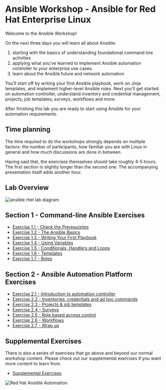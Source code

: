 # Ansible Workshop - Ansible for Red Hat Enterprise Linux

Welcome to the Ansible Workshop!

On the next three days you will learn all about Ansible:

1. starting with the basics of understanding foundational command line activities 
2. applying what you’ve learned to implement Ansible automation controller to your enterprise use cases. 
3. learn about the Ansible future and network automation

You’ll start off by writing your first Ansible playbook, work on Jinja templates, and implement higher-level Ansible roles. Next you’ll get started on automation controller, understand inventory and credential management, projects, job templates, surveys, workflows and more.

After finishing this lab you are ready to start using Ansible for your automation requirements.

## Time planning

The time required to do the workshops strongly depends on multiple factors: the number of participants, how familiar you are with Linux in general and how much discussions are done in between.

Having said that, the exercises themselves should take roughly 4-5 hours. The first section is slightly longer than the second one. The accompanying presentation itself adds another hour.

## Lab Overview

![ansible rhel lab diagram](rhel_lab_diagram.png)

## Section 1 - Command-line Ansible Exercises

* [Exercise 1.1 - Check the Prerequisites](ansible-core-intro.md)
* [Exercise 1.2 - The Ansible Basics](ansible-core-basics.md)
* [Exercise 1.3 - Writing Your First Playbook](ansible-core-playbook.md)
* [Exercise 1.4 - Using Variables](ansible-core-variables.md)
* [Exercise 1.5 - Conditionals, Handlers and Loops](ansible-core-handlers.md)
* [Exercise 1.6 - Templates](ansible-core-templates.md)
* [Exercise 1.7 - Roles](ansible-core-roles.md)

## Section 2 - Ansible Automation Platform Exercises

* [Exercise 2.1 - Introduction to automation controller](automation-platform-intro.md)
* [Exercise 2.2 - Inventories, credentials and ad hoc commands](automation-platform-credentials.md)
* [Exercise 2.3 - Projects & job templates](automation-platform-projects.md)
* [Exercise 2.4 - Surveys](automation-platform-surveys.md)
* [Exercise 2.5 - Role based access control](automation-platform-rbac.md)
* [Exercise 2.6 - Workflows](automation-platform-workflows.md)
* [Exercise 2.7 - Wrap up](automation-platform-wrapup.md)

## Supplemental Exercises

There is also a series of exercises that go above and beyond our normal workshop content.  Please check out our supplemental exercises if you want more content to learn from.

* [Supplemental Exercises](ansible-core-supplemental.md)

![Red Hat Ansible Automation](rh-ansible-automation-platform.png)
